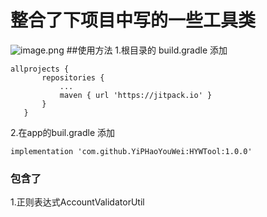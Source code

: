 # 整合了下项目中写的一些工具类
![image.png](https://upload-images.jianshu.io/upload_images/13934769-8152cc5ca5db6c09.png?imageMogr2/auto-orient/strip%7CimageView2/2/w/1240)
##使用方法
 1.根目录的 build.gradle 添加
 ```
 allprojects {
		repositories {
			...
			maven { url 'https://jitpack.io' }
		}
	}
 ```
 2.在app的buil.gradle 添加
 ```
 implementation 'com.github.YiPHaoYouWei:HYWTool:1.0.0'
 ```

### 包含了
 1.正则表达式AccountValidatorUtil
